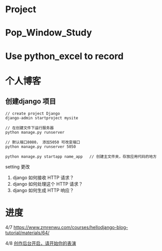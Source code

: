 # Project

# Pop_Window_Study



# Use python_excel to record



# 个人博客

##  创建django 项目

```
// create project Django
django-admin startproject mysite 

// 在创建文件下运行服务器
python manage.py runserver

// 默认端口8080， 添加5050 可改变端口
python manage.py runserver 5050

python manage.py startapp name_app   // 创建主文件夹，存放应用代码的地方
```

setting 更改

1. django 如何接收 HTTP 请求？
2. django 如何处理这个 HTTP 请求？
3. django 如何生成 HTTP 响应？



#  进度

4/7  https://www.zmrenwu.com/courses/hellodjango-blog-tutorial/materials/64/

4/8 [创作后台开启，请开始你的表演](https://www.zmrenwu.com/courses/hellodjango-blog-tutorial/materials/65/)

